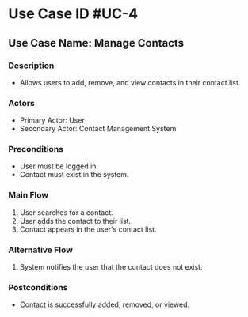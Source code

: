 # Use Case ID #UC-4

## Use Case Name: Manage Contacts

### Description

- Allows users to add, remove, and view contacts in their contact list.

### Actors

- Primary Actor: User
- Secondary Actor: Contact Management System

### Preconditions

- User must be logged in.
- Contact must exist in the system.

### Main Flow

1. User searches for a contact.
2. User adds the contact to their list.
3. Contact appears in the user's contact list.

### Alternative Flow

1. System notifies the user that the contact does not exist.

### Postconditions

- Contact is successfully added, removed, or viewed.